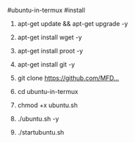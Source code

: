 #ubuntu-in-termux
#install
1. apt-get update && apt-get upgrade -y
2. apt-get install wget -y
3. apt-get install proot -y
4. apt-get install git -y
5. git clone https://github.com/MFD...​

7. cd ubuntu-in-termux
8. chmod +x ubuntu.sh
9.  ./ubuntu.sh -y
10.  ./startubuntu.sh

